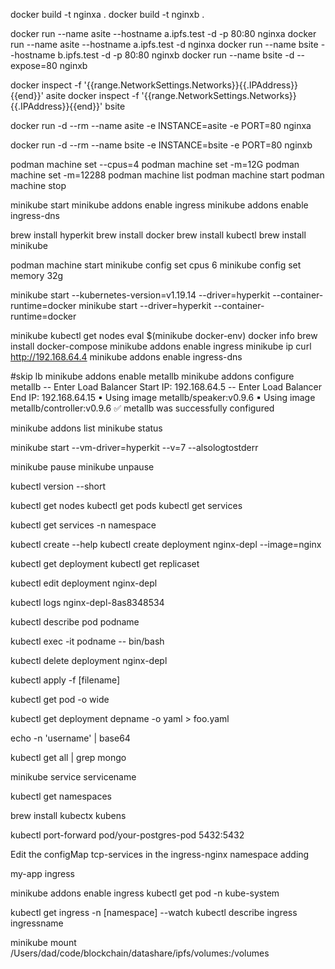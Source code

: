 
docker build -t nginxa .
docker build -t nginxb .


docker run --name asite --hostname a.ipfs.test -d -p 80:80 nginxa
docker run --name asite --hostname a.ipfs.test -d nginxa
docker run --name bsite --hostname b.ipfs.test -d -p 80:80 nginxb
docker run --name bsite -d --expose=80 nginxb

docker inspect -f '{{range.NetworkSettings.Networks}}{{.IPAddress}}{{end}}' asite
docker inspect -f '{{range.NetworkSettings.Networks}}{{.IPAddress}}{{end}}' bsite


docker run -d --rm --name asite -e INSTANCE=asite -e PORT=80 nginxa 

docker run -d --rm --name bsite -e INSTANCE=bsite -e PORT=80 nginxb 

podman machine set --cpus=4
podman machine set -m=12G
podman machine set -m=12288
podman machine list
podman machine start
podman machine stop

minikube start
minikube addons enable ingress
minikube addons enable ingress-dns


brew install hyperkit
brew install docker
brew install kubectl
brew install minikube


podman machine start
minikube config set cpus 6
minikube config set memory 32g

minikube start --kubernetes-version=v1.19.14 --driver=hyperkit --container-runtime=docker
minikube start --driver=hyperkit --container-runtime=docker

minikube kubectl get nodes
eval $(minikube docker-env)
docker info
brew install docker-compose
minikube addons enable ingress
minikube ip
curl http://192.168.64.4
minikube addons enable ingress-dns

#skip lb
minikube addons enable metallb
minikube addons configure metallb
-- Enter Load Balancer Start IP: 192.168.64.5
-- Enter Load Balancer End IP: 192.168.64.15
    ▪ Using image metallb/speaker:v0.9.6
    ▪ Using image metallb/controller:v0.9.6
✅  metallb was successfully configured

minikube addons list
minikube status

minikube start --vm-driver=hyperkit  --v=7 --alsologtostderr

minikube pause
minikube unpause

kubectl version --short


kubectl get nodes
kubectl get pods
kubectl get services

kubectl get services -n namespace

kubectl create --help
kubectl create deployment nginx-depl --image=nginx

kubectl get deployment
kubectl get replicaset

kubectl edit deployment nginx-depl


kubectl logs nginx-depl-8as8348534

kubectl describe pod podname

kubectl exec -it podname -- bin/bash

kubectl delete deployment nginx-depl


kubectl apply -f [filename]

kubectl get pod -o wide

kubectl get deployment depname -o yaml > foo.yaml

echo -n 'username' | base64

kubectl get all | grep mongo

minikube service  servicename

kubectl get namespaces

brew install kubectx 
kubens

kubectl port-forward pod/your-postgres-pod 5432:5432


Edit the configMap tcp-services in the ingress-nginx namespace adding

my-app ingress

minikube addons enable ingress
kubectl get pod -n kube-system

kubectl get ingress -n [namespace] --watch
kubectl describe ingress ingressname

minikube mount /Users/dad/code/blockchain/datashare/ipfs/volumes:/volumes


